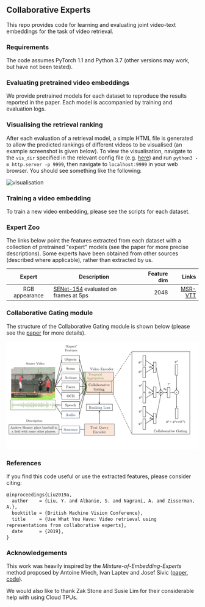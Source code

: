 ## Collaborative Experts

This repo provides code for learning and evaluating joint video-text embeddings for the task of video retrieval.

### Requirements

The code assumes PyTorch 1.1 and Python 3.7 (other versions may work, but have not been tested).

### Evaluating pretrained video embeddings

We provide pretrained models for each dataset to reproduce the results reported in the paper.  Each model is accompanied by training and evaluation logs.  

### Visualising the retrieval ranking

After each evaluation of a retrieval model, a simple HTML file is generated to allow the predicted rankings of different videos to be visualised (an example screenshot is given below). To view the visualisation, navigate to the `vis_dir` specified in the relevant config file (e.g. [here]()) and run `python3 -m http.server -p 9999`, then navigate to `localhost:9999` in your web browser.  You should see something like the following:

![visualisation]()

### Training a video embedding

To train a new video embedding, please see the scripts for each dataset.

### Expert Zoo

The links below point the features extracted from each dataset with a collection of pretrained "expert" models (see the paper for more precise descriptions). Some experts have been obtained from other sources (described where applicable), rather than extracted by us.

  | Expert           | Description  |  Feature dim | Links |
 |:-------------:| -----| -----:| ---:|
| RGB appearance | [SENet-154](https://arxiv.org/abs/1709.01507) evaluated on frames at 5ps  | 2048 | [MSR-VTT]() |

### Collaborative Gating module

The structure of the Collaborative Gating module is shown below (please see the [paper](link) for more details).

![CE diagram](figs/CE-diagram.png)

### References

If you find this code useful or use the extracted features, please consider citing:

```
@inproceedings{Liu2019a,
  author    = {Liu, Y. and Albanie, S. and Nagrani, A. and Zisserman, A.},
  booktitle = {British Machine Vision Conference},
  title     = {Use What You Have: Video retrieval using representations from collaborative experts},
  date      = {2019},
}
```

### Acknowledgements

This work was heavily inspired by the *Mixture-of-Embedding-Experts* method proposed by Antoine Miech, Ivan Laptev and Josef Sivic ([paper](https://arxiv.org/abs/1804.02516), [code](https://github.com/antoine77340/Mixture-of-Embedding-Experts)).

We would also like to thank Zak Stone and Susie Lim for their considerable help with using Cloud TPUs.
